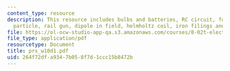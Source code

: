 ```yaml
---
content_type: resource
description: This resource includes bulbs and batteries, RC circuit, force on charged
  particle, rail gun, dipole in field, helmholtz coil, iron filings and bent wire.
file: https://ol-ocw-studio-app-qa.s3.amazonaws.com/courses/8-02t-electricity-and-magnetism-spring-2005/264f72dfa9347b058f7d1ccc15b8472b_prs_w10d1.pdf
file_type: application/pdf
resourcetype: Document
title: prs_w10d1.pdf
uid: 264f72df-a934-7b05-8f7d-1ccc15b8472b
---
```


